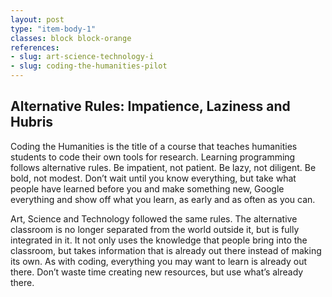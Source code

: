 ```yaml
---
layout: post
type: "item-body-1"
classes: block block-orange
references:
- slug: art-science-technology-i 
- slug: coding-the-humanities-pilot
---
```

## Alternative Rules: Impatience, Laziness and Hubris

Coding the Humanities is the title of a course that teaches humanities students to code their own tools for research. Learning programming follows alternative rules. Be impatient, not patient. Be lazy, not diligent. Be bold, not modest. Don’t wait until you know everything, but take what people have learned before you and make something new, Google everything and show off what you learn, as early and as often as you can. 

Art, Science and Technology followed the same rules. The alternative classroom is no longer separated from the world outside it, but is fully integrated in it. It not only uses the knowledge that people bring into the classroom, but takes information that is already out there instead of making its own. As with coding, everything you may want to learn is already out there. Don’t waste time creating new resources, but use what’s already there.